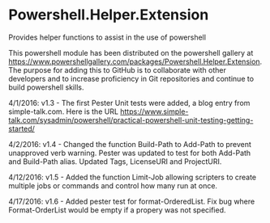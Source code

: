 # Powershell.Helper.Extension
Provides helper functions to assist in the use of powershell

This powershell module has been distributed on the powershell gallery at 
https://www.powershellgallery.com/packages/Powershell.Helper.Extension. 
The purpose for adding this to GitHub is to collaborate with other developers 
and to increase proficiency in Git repositories and continue to build powershell skills.

4/1/2016: v1.3 - The first Pester Unit tests were added, a blog entry from simple-talk.com. Here is the URL https://www.simple-talk.com/sysadmin/powershell/practical-powershell-unit-testing-getting-started/

4/2/2016: v1.4 - Changed the function Build-Path to Add-Path to prevent unapproved verb warning. Pester was updated to test for both Add-Path and Build-Path alias. Updated Tags, LicenseURI and ProjectURI.

4/12/2016: v1.5 - Added the function Limit-Job allowing scripters to create multiple jobs or commands and control how many run at once.

4/17/2016: v1.6 - Added pester test for format-OrderedList. Fix bug where Format-OrderList would be empty if a propery was not specified. 